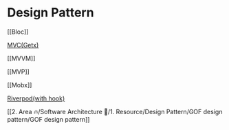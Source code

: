 # Design Pattern

[[Bloc]]

[MVC(Getx)](Design%20Pattern%20ccc22b20f6a94bc180f5b63e3f2af17e/MVC(Getx)%207c68d6bf7d3648a3933759eec64069ff.md)

[[MVVM]]

[[MVP]]

[[Mobx]]

[Riverpod(with hook)](Design%20Pattern%20ccc22b20f6a94bc180f5b63e3f2af17e/Riverpod(with%20hook)%20e17aa1f250c148038041da662084af46.md)

[[2. Area 🔥/Software Architecture 📐/1. Resource/Design Pattern/GOF design pattern/GOF design pattern]]
